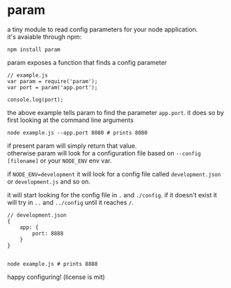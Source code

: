 # param

a tiny module to read config parameters for your node application.  
it's avaiable through npm:

	npm install param

param exposes a function that finds a config parameter

	// example.js
	var param = require('param');
	var port = param('app.port');

	console.log(port);

the above example tells param to find the parameter `app.port`.
it does so by first looking at the command line arguments

	node example.js --app.port 8080 # prints 8080

if present param will simply return that value.  
otherwise param will look for a configuration file based on `--config [filename]` or your `NODE_ENV` env var.

if `NODE_ENV=development` it will look for a config file called `development.json` or `development.js` and so on.

it will start looking for the config file in `.` and `./config`. if it doesn't exist it will try in `..` and `../config` until it reaches `/`.

	// development.json
	{
		app: {
			port: 8888
		}
	} 


	node example.js # prints 8888

happy configuring! (license is mit)
